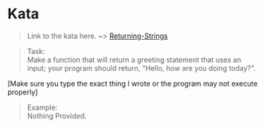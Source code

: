 # Kata
>Link to the kata here. ~>
[Returning-Strings](https://www.codewars.com/kata/55a70521798b14d4750000a4)

>Task: <br/>
Make a function that will return a greeting statement that uses an input; your program should return, "Hello, <name> how are you doing today?".

[Make sure you type the exact thing I wrote or the program may not execute properly]


>Example: <br/>
Nothing Provided.